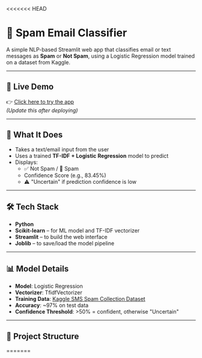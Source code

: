 <<<<<<< HEAD
# 📩 Spam Email Classifier

A simple NLP-based Streamlit web app that classifies email or text messages as **Spam** or **Not Spam**, using a Logistic Regression model trained on a dataset from Kaggle.

---

## 🚀 Live Demo

👉 [Click here to try the app]()  
*(Update this after deploying)*

---

## 🧠 What It Does

- Takes a text/email input from the user
- Uses a trained **TF-IDF + Logistic Regression** model to predict
- Displays:
  - ✅ Not Spam / 🚫 Spam
  - Confidence Score (e.g., 83.45%)
  - ⚠️ "Uncertain" if prediction confidence is low

---

## 🛠️ Tech Stack

- **Python**
- **Scikit-learn** – for ML model and TF-IDF vectorizer
- **Streamlit** – to build the web interface
- **Joblib** – to save/load the model pipeline

---

## 📊 Model Details

- **Model**: Logistic Regression  
- **Vectorizer**: TfidfVectorizer  
- **Training Data**: [Kaggle SMS Spam Collection Dataset](https://www.kaggle.com/datasets/uciml/sms-spam-collection-dataset)  
- **Accuracy**: ~97% on test data  
- **Confidence Threshold**: >50% = confident, otherwise "Uncertain"

---

## 📂 Project Structure

=======
